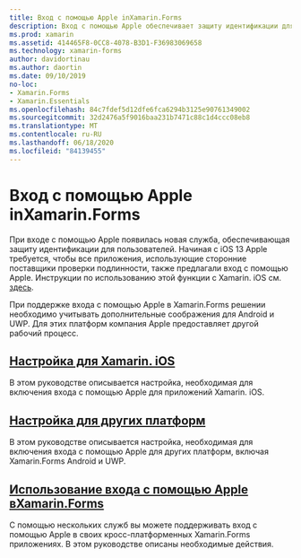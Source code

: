 ```yaml
---
title: Вход с помощью Apple inXamarin.Forms
description: Вход с помощью Apple обеспечивает защиту идентификации для пользователей и может быть реализован для межплатформенных мобильных сценариев в Xamarin.Forms .
ms.prod: xamarin
ms.assetid: 414465F8-0CC8-4078-B3D1-F36983069658
ms.technology: xamarin-forms
author: davidortinau
ms.author: daortin
ms.date: 09/10/2019
no-loc:
- Xamarin.Forms
- Xamarin.Essentials
ms.openlocfilehash: 84c7fdef5d12dfe6fca6294b3125e90761349002
ms.sourcegitcommit: 32d2476a5f9016baa231b7471c88c1d4ccc08eb8
ms.translationtype: MT
ms.contentlocale: ru-RU
ms.lasthandoff: 06/18/2020
ms.locfileid: "84139455"
---
```

# <a name="sign-in-with-apple-in-xamarinforms"></a>Вход с помощью Apple inXamarin.Forms

При входе с помощью Apple появилась новая служба, обеспечивающая защиту идентификации для пользователей. Начиная с iOS 13 Apple требуется, чтобы все приложения, использующие сторонние поставщики проверки подлинности, также предлагали вход с помощью Apple. Инструкции по использованию этой функции с Xamarin. iOS см. [здесь](~/ios/platform/ios13/sign-in.md).

При поддержке входа с помощью Apple в Xamarin.Forms решении необходимо учитывать дополнительные соображения для Android и UWP. Для этих платформ компания Apple предоставляет другой рабочий процесс.

## <a name="setup-for-xamarinios"></a>[Настройка для Xamarin. iOS](~/ios/platform/ios13/sign-in.md)

В этом руководстве описывается настройка, необходимая для включения входа с помощью Apple для приложений Xamarin. iOS.

## <a name="setup-for-other-platforms"></a>[Настройка для других платформ](setup.md)

В этом руководстве описывается настройка, необходимая для включения входа с помощью Apple для других платформ, включая Xamarin.Forms Android и UWP.

## <a name="use-sign-in-with-apple-in-xamarinformsandroid-ios-sign-inmd"></a>[Использование входа с помощью Apple вXamarin.Forms](android-ios-sign-in.md)

С помощью нескольких служб вы можете поддерживать вход с помощью Apple в своих кросс-платформенных Xamarin.Forms приложениях. В этом руководстве описаны необходимые действия.

